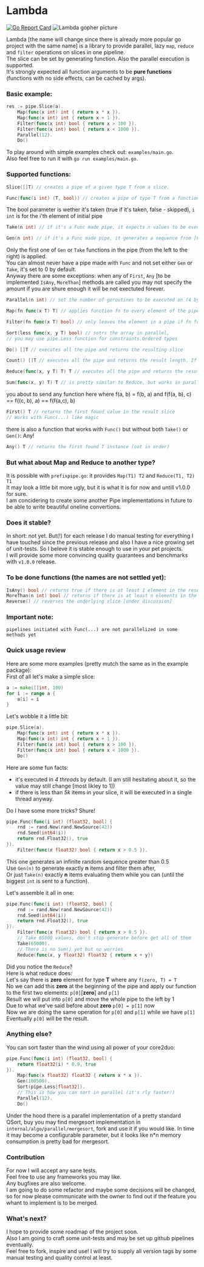 # Lambda 

[![Go Report Card](https://goreportcard.com/badge/github.com/koss-null/lambda)](https://goreportcard.com/report/github.com/koss-null/lambda)
![Lambda gopher picture](https://github.com/koss-null/lambda/blob/master/lambda_favicon.png?raw=true) 

Lambda [the name will change since there is already more popular go project with the same name]
is a library to provide parallel, lazy `map`, `reduce` and `filter` operations on slices in one pipeline.  
The slice can be set by generating function. Also the parallel execution is supported.  
It's strongly expected all function arguments to be **pure functions** (functions with no side effects, can be cached by
args).  

### Basic example:

```go
res := pipe.Slice(a).
	Map(func(x int) int { return x * x }).
	Map(func(x int) int { return x + 1 }).
	Filter(func(x int) bool { return x > 100 }).
	Filter(func(x int) bool { return x < 1000 }).
	Parallel(12).
	Do()
```
 
To play around with simple examples check out: `examples/main.go`.  
Also feel free to run it with `go run examples/main.go`.  
 
### Supported functions:
 
```go
Slice([]T) // creates a pipe of a given type T from a slice.
```
```go
Func(func(i int) (T, bool)) // creates a pipe of type T from a function.
```
The bool parameter is wether it's taken (true if it's taken, false - skipped), `i int` is for the i'th element of initial pipe
```go
Take(n int) // if it's a Func made pipe, it expects n values to be eventually returned
```
```go
Gen(n int) // if it's a Func made pipe, it generates a sequence from [0, n) and applies other function to it
```
Only the first one of `Gen` or `Take` functions in the pipe (from the left to the right) is applied.  
You can almost never have a pipe made with `Func` and not set either `Gen` or `Take`, it's set to 0 by default.  
Anyway there are some exceptions: when any of `First`, `Any` [to be implemented `IsAny`, `MoreThan`] methods are called 
you may not specify the amount if you are shure enough it will be not exectuted forever.
```go
Parallel(n int) // set the number of goroutines to be executed on (4 by default)
```
```go
Map(fn func(x T) T) // applies function fn to every element of the pipe and gets a new pipe thus
```
```go
Filter(fn func(x T) bool) // only leaves the element in a pipe if fn for this element is true
```
```go
Sort(less func(x, y T) bool) // sotrs the array in parallel, 
// you may use pipe.Less function for constraints.Ordered types
```
```go
Do() []T // executes all the pipe and returns the resulting slice
```
```go
Count() []T // executes all the pipe and returns the result length. If Take was used, it does not evaluate anything
```
```go
Reduce(func(x, y T) T) T // executes all the pipe and returns the resulting value
```
```go
Sum(func(x, y) T) T // is pretty similar to Reduce, but works in parallel
```
you about to send any function here where f(a, b) = f(b, a) and f(f(a, b), c) == f((c, b), a) == f(f(a,c), b)  
```go
First() T // returns the first found value in the result slice
// Works with Func(...) like magic
```
there is also a function that works with `Func()` but without both `Take()` or `Gen()`: Any!  
```go
Any() T // returns the first found T instance (ont in order)
```
 
### But what about Map and Reduce to another type?
 
It is possible with `prefixpipe.go`: it provides `Map(T1) T2` and `Reduce(T1, T2) T1`  
It may look a little bit more ugly, but it is what it is for now and untill v1.0.0 for sure.  
I am concidering to create some another Pipe implementations in future to be able to write beautiful oneline
convertions.  
 
### Does it stable?
 
In short: not yet. But(!) for each release I do manual testing for everything I have touched since the previous release
and also I have a nice growing set of unit-tests. So I beleve it is stable enough to use in your pet projects.  
I will provide some more convincing quality guarantees and benchmarks with `v1.0.0` release.  
 
### To be done functions (the names are not settled yet):
 
```go
IsAny() bool // returns true if there is at least 1 element in the result slice
MoreThan(n int) bool // returns if there is at least n elements in the result slice
Reverse() // reverses the underlying slice [under discussion]
```
 
### Important note:
 
```
pipelines initiated with Func(...) are not parallelized in some methods yet
```


### Quick usage review
 
Here are some more examples (pretty mutch the same as in the example package):  
First of all let's make a simple slice:  

```go
a := make([]int, 100)
for i := range a {
	a[i] = i
}
```

Let's wobble it a little bit:  
```go
pipe.Slice(a).
	Map(func(x int) int { return x * x }).
	Map(func(x int) int { return x + 1 }).
	Filter(func(x int) bool { return x > 100 }).
	Filter(func(x int) bool { return x < 1000 }).
	Do()
```
 
Here are some fun facts: 
* it's executed in *4 threads* by default. (I am still hesitating about it, so the value may still change [most likley to 1]) 
* if there is less than *5k* items in your slice, it will be executed in a single thread anyway. 
 
Do I have some more tricks? Shure!  
```go
pipe.Func(func(i int) (float32, bool) {
	rnd := rand.New(rand.NewSource(42))
	rnd.Seed(int64(i))
	return rnd.Float32(), true
}).
	Filter(func(x float32) bool { return x > 0.5 }).
```
This one generates an infinite random sequence greater than 0.5  
Use `Gen(n)` to generate exactly **n** items and filter them after,  
Or just `Take(n)` exactly **n** items evaluating them while you can (until the biggest `int` is sent to a function).  
 
Let's assemble it all in one:  
```go
pipe.Func(func(i int) (float32, bool) {
	rnd := rand.New(rand.NewSource(42))
	rnd.Seed(int64(i))
	return rnd.Float32(), true
}).
	Filter(func(x float32) bool { return x > 0.5 }).
	// Take 65000 values, don't stop generate before get all of them
	Take(65000).
	// There is no Sum() yet but no worries
	Reduce(func(x, y float32) float32 { return x + y})
```
Did you notice the `Reduce`?  
Here is what reduce does:  
Let's say there is **zero** element for type **T** where any `f(zero, T) = T`  
No we can add this **zero** at the beginning of the pipe and apply our function to the first two elements: `p[0]`[**zero**] and `p[1]`  
Result we will put into `p[0]` and move the whole pipe to the left by 1   
Due to what we've said before about **zero** `p[0] = p[1]` now   
Now we are doing the same operation for `p[0]` and `p[1]` while we have `p[1]`   
Eventually `p[0]` will be the result.  
 
### Anything else?  
You can  sort faster than the wind using all power of your core2duo:  
```go
pipe.Func(func(i int) (float32, bool) {
	return float32(i) * 0.9, true
}).
	Map(func(x float32) float32 { return x * x }).
	Gen(100500).
	Sort(pipe.Less[float32]).
	// This is how you can sort in parallel (it's rly faster!)
	Parallel(12).
	Do()
```
Under the hood there is a parallel implementation of a pretty standard QSort, 
buy you may find mergesort implementation in `internal/algo/parallel/mergesort`, fork and use it if you would like. 
In time it may become a configurable parameter, but it looks like n*n memory consumption is pretty bad for mergesort. 
 
### Contribution
 
For now I will accept any sane tests.  
Feel free to use any frameworks you may like.  
Any bugfixes are also welcome.  
I am going to do some refactor and maybe some decisions will be changed, so for now 
please communicate with the owner to find out if the feature you whant to implement is to be merged.  
 
### What's next?  
 
I hope to provide some roadmap of the project soon.   
Also I am going to craft some unit-tests and may be set up github pipelines eventually.   
Feel free to fork, inspire and use! I will try to supply all version tags by some manual testing and quality
control at least.   
